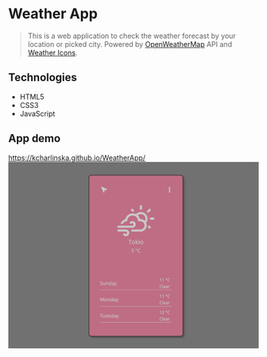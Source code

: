 # Weather App
> This is a web application to check the weather forecast by your location or picked city. Powered by [OpenWeatherMap](https://openweathermap.org) API and [Weather Icons](https://erikflowers.github.io/weather-icons/).

## Technologies
* HTML5
* CSS3
* JavaScript

## App demo
https://kcharlinska.github.io/WeatherApp/
![Preview](https://github.com/kcharlinska/WeatherApp/blob/master/img/preview.png)